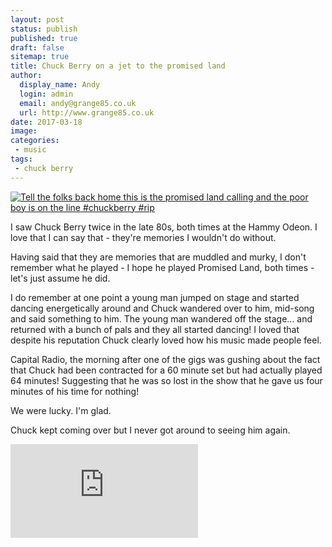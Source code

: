```yaml
---
layout: post
status: publish
published: true
draft: false
sitemap: true
title: Chuck Berry on a jet to the promised land
author:
  display_name: Andy
  login: admin
  email: andy@grange85.co.uk
  url: http://www.grange85.co.uk
date: 2017-03-18
image: 
categories:
 - music
tags:
 - chuck berry
---
```

<a data-flickr-embed="true"  href="https://www.flickr.com/photos/grange85/33389319071/in/dateposted/" title="Tell the folks back home this is the promised land calling and the poor boy is on the line #chuckberry #rip"><img src="https://c1.staticflickr.com/4/3741/33389319071_46bcef12db_c.jpg" alt="Tell the folks back home this is the promised land calling and the poor boy is on the line #chuckberry #rip"></a>
<p class="lead">I saw Chuck Berry twice in the late 80s, both times at the Hammy Odeon. I love that I can say that - they're memories I wouldn't do without.</p>
<p>Having said that they are memories that are muddled and murky, I don't remember what he played - I hope he played Promised Land, both times - let's just assume he did.</p>
<p>I do remember at one point a young man jumped on stage and started dancing energetically around and Chuck wandered over to him, mid-song and said something to him. The young man wandered off the stage&hellip; and returned with a bunch of pals and they all started dancing! I loved that despite his reputation Chuck clearly loved how his music made people feel.</p>
<p>Capital Radio, the morning after one of the gigs was gushing about the fact that Chuck had been contracted for a 60 minute set but had actually played 64 minutes! Suggesting that he was so lost in the show that he gave us four minutes of his time for nothing!</p>
<p>We were lucky. I'm glad.</p>
<p>Chuck kept coming over but I never got around to seeing him again.</p>
<iframe src="https://www.youtube.com/embed/cK6MElklfvM" frameborder="0" allowfullscreen></iframe>
